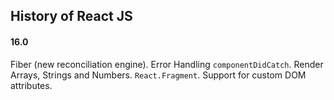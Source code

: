 History of React JS
-

#### 16.0

Fiber (new reconciliation engine).
Error Handling `componentDidCatch`.
Render Arrays, Strings and Numbers.
`React.Fragment`.
Support for custom DOM attributes.
